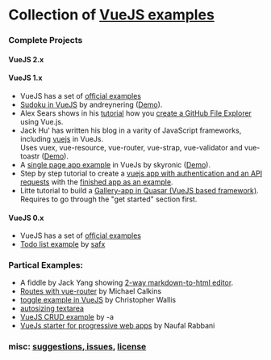 # Collection of [VueJS examples](https://github.com/vuejs-examples/start "")

### Complete Projects

#### VueJS 2.x

#### VueJS 1.x

* VueJS has a set of [official examples](http://vuejs.org/examples/ "official examples for VueJS")
* [Sudoku in VueJS](https://github.com/andreynering/vuejs-sudoku "Sudoku in VueJS") by andreynering ([Demo](https://github.com/andreynering/vuejs-sudoku)).
* Alex Sears shows in his [tutorial](https://scotch.io/tutorials/create-a-github-file-explorer-using-vue-js) how you [create a GitHub File Explorer](https://github.com/scotch-io/vuejs-github-explorer) using Vue.js.
* Jack Hu' has written his blog in a varity of JavaScript frameworks, including [vuejs](https://github.com/jackhutu/jackblog-vue "Blog app in VueJS 1.x") in VueJs.<br>Uses vuex, vue-resource, vue-router, vue-strap, vue-validator and vue-toastr  ([Demo](http://vue.jackhu.top/)).
* A [single page app example](https://github.com/skyronic/vue-spa "Single page app in VueJS") in VueJs by skyronic ([Demo](http://crudkit.com/vue-spa/#!/)).
* Step by step tutorial to create a [vuejs app with authentication and an API requests](https://auth0.com/blog/2015/11/13/build-an-app-with-vuejs/) with the [finished app as an example](https://github.com/auth0-blog/vue-jwt-authentication).
* Litte tutorial to build a [Gallery-app in Quasar (VueJS based framework)](http://quasar-framework.org/components/image-gallery.html). Requires to go through the "get started" section first.


#### VueJS 0.x

* VueJS has a set of [official examples](http://012.vuejs.org/examples/ "official examples for VueJS v0.12")
* [Todo list example](https://codepen.io/safx/pen/AhCtk "Todo list example in VueJs") by [safx](https://codepen.io/safx)

### Partical Examples:

* A fiddle by Jack Yang showing [2-way markdown-to-html editor](https://jsfiddle.net/ygjack/2kx696aa/).
* [Routes with vue-router](http://codepen.io/michaeljcalkins/pen/BNqREZ?editors=1010) by Michael Calkins
* [toggle example in VueJS](http://codepen.io/notoriousb1t/pen/BNPLRo/) by Christopher Wallis
* [autosizing textarea](https://jsfiddle.net/Lb3yqdso/)
* [VueJS CRUD example](https://codepen.io/-a/details/amOYGp) by -a
* [VueJs starter for progressive web apps](https://github.com/BosNaufal/vue-simple-pwa) by Naufal Rabbani

### misc: [suggestions, issues](https://github.com/vuejs-examples/start/issues), [license](https://github.com/FriendsOfSilverStripe/seo-suite/blob/master/license.md)
